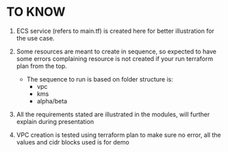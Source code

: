 # TO KNOW

1. ECS service (refers to main.tf) is created here for better illustration for the use case.
2. Some resources are meant to create in sequence, so expected to have some errors complaining resource is not created if your run terraform plan from the top.

    * The sequence to run is based on folder structure is: <br />
        - vpc <br />
        - kms <br />
        - alpha/beta <br />

3. All the requirements stated are illustrated in the modules, will further explain during presentation
4. VPC creation is tested using terraform plan to make sure no error, all the values and cidr blocks used is for demo

